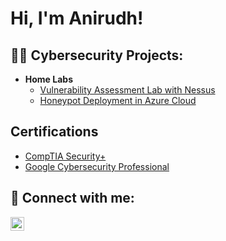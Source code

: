 <h1>Hi, I'm Anirudh! </h1>

<h2>👨‍💻 Cybersecurity Projects:</h2>

- <b>Home Labs</b>
  - [Vulnerability Assessment Lab with Nessus](https://github.com/vamshianirudh/VulnerabilityAssessmentwithNessus)
  - [Honeypot Deployment in Azure Cloud](https://github.com/vamshianirudh/VulnerabilityAssessmentwithNessus)

<h2>Certifications</h2>

- [CompTIA Security+](https://www.credly.com/badges/a8bc62e6-f652-470b-b0de-2c00ba349c6c/public_url)
- [Google Cybersecurity Professional](https://www.coursera.org/account/accomplishments/professional-cert/SJKFALAX8Z5Z)


<h2> 🤳 Connect with me:</h2>

<!-- [<img align="left" alt="JoshMadakor | YouTube" width="22px" src="https://cdn.jsdelivr.net/npm/simple-icons@v3/icons/youtube.svg" />][youtube]
[<img align="left" alt="JoshMadakor | Twitter" width="22px" src="https://cdn.jsdelivr.net/npm/simple-icons@v3/icons/twitter.svg" />][twitter] -->
[<img align="left" alt="JoshMadakor | LinkedIn" width="22px" src="https://cdn.jsdelivr.net/npm/simple-icons@v3/icons/linkedin.svg" />][linkedin]
<!-- [<img align="left" alt="JoshMadakor | Instagram" width="22px" src="https://cdn.jsdelivr.net/npm/simple-icons@v3/icons/instagram.svg" />][instagram] -->

<!--[twitter]: https://twitter.com/joshmadakor
[youtube]: https://www.youtube.com/c/joshmadakor
[instagram]: https://www.instagram.com/joshmadakor/ -->
[linkedin]: https://linkedin.com/in/vamshianirudh

<!--
**joshmadakor1/joshmadakor1** is a ✨ _special_ ✨ repository because its `README.md` (this file) appears on your GitHub profile.

Here are some ideas to get you started:

- 🔭 I’m currently working on ...
- 🌱 I’m currently learning ...
- 👯 I’m looking to collaborate on ...
- 🤔 I’m looking for help with ...
- 💬 Ask me about ...
- 📫 How to reach me: ...
- 😄 Pronouns: ...
- ⚡ Fun fact: ...
-->
